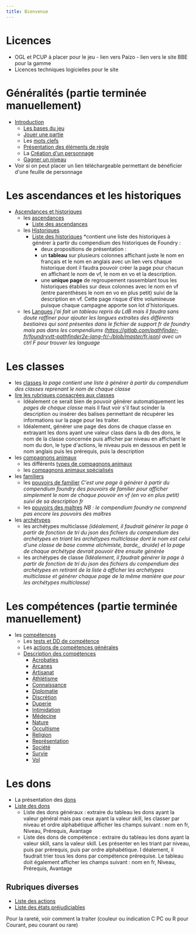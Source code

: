 ```yaml
---
title: Bienvenue
---
```

# Licences
- OGL et PCUP à placer pour le jeu - lien vers Paizo - lien vers le site BBE pour la gamme
- Licences techniques logicielles pour le site

# Généralités (partie terminée manuellement)
- [Introduction](generalites/introduction.md)
  - [Les bases du jeu](generalites/Bases-du-jeu.md)
  - [Jouer une partie](generalites/jouer-une-partie.md)
  - Les [mots clefs](generalites/mots-clefs.md)
  - [Présentation des éléments de règle](generalites/presentation-des-elements-de-regle.md)
  - La [Création d'un personnage](generalites/creation-d-un-personnage.md)
  - [Gagner un niveau](generalites/gagner-un-niveau.md)
- Voir si on peut placer un lien téléchargeable permettant de bénéficier d'une feuille de personnage

# Les ascendances et les historiques
- [Ascendances et historiques](ascendances-et-historiques/ascendances-et-historiques.md)
  - les [ascendances](ascendances-et-historiques/ascendances.md)
    - [Liste des ascendances](ascendances-et-historiques/liste-des-ascendances.md) 
  - les [Historiques](ascendances-et-historiques/historiques.md)
    - [Liste des historiques](ascendances-et-historiques/historiques.md) *contient une liste des historiques à générer à partir du compendium des historiques de Foundry :  
      - deux propositions de présentation : 
      - un **tableau** sur plusieurs colonnes affichant juste le nom en français et le nom en anglais avec un lien vers chaque historique dont il faudra pouvoir créer la page pour chacun en affichant le nom de vf, le nom en vo et la description.
      - une **unique page** de regroupement rassemblant tous les historiques établies sur deux colonnes avec le nom en vf (entre parenthèses le nom en vo en plus petit) suivi de la description en vf. Cette page risque d'être volumineuse puisque chaque campagne apporte son lot d'historiques.
  - les [Langues](ascendances-et-historiques/langues.md) *j'ai fait un tableau repris du LdB mais il faudra sans doute raffiner pour ajouter les langues extraites des différents bestiaires qui sont présentes dans le fichier de support fr de foundry mais pas dans les compendiums (https://gitlab.com/pathfinder-fr/foundryvtt-pathfinder2e-lang-fr/-/blob/master/fr.json) avec un ctrl F pour trouver les language*

# Les classes
- les [classes](classes/classes.md) *la page contient une liste à générer à partir du compendium des classes reprenant le nom de chaque classe*
- [lire les rubriques consacrées aux classes](classes/lire-les-classes.md)
    - Idéalement ce serait bien de pouvoir générer automatiquement les *pages de chaque classe* mais il faut voir s'il faut scinder la description ou insérer des balises permettant de récupérer les informations sur la page pour les traiter.
    - Idéalement, générer une page des dons de chaque classe en extrayant les dons ayant une valeur class dans la db des dons, le nom de la classe concernée puis afficher par niveau en affichant le nom du don, le type d'actions, le niveau puis en dessous en petit le nom anglais puis les prérequis, puis la description
- les [compagnons animaux](classes/compagnons-animaux.md)
  - les différents [types de compagnons animaux](classes/types-de-compagnons-animaux.md)
  - les [compagnons animaux spécialisés](classes/compagnons-animaux-specialises.md)
- les [familiers](classes/familiers.md)
  - les [pouvoirs de familier](classes/pouvoirs-de-familiers.md) *C'est une page à générer à partir du compendium foundry des pouvoirs de familier pour afficher simplement le nom de chaque pouvoir en vf (en vo en plus petit) suivi de sa description fr*
  - les [pouvoirs des maîtres](classes/pouvoirs-de-maitres.md) *NB : le compendium foundry ne comprend pas encore les pouvoirs des maîtres*
- les [archétypes](classes/archetypes.md)
  - les archétypes multiclasse *(idéalement, il faudrait générer la page à partir de fonction de tri du json des fichiers du compendium des archétypes en triant les archétypes multiclasse dont le nom est celui d'une classe de base comme alchimiste, barde,, druide) et la page de chaque archétype devrait pouvoir être ensuite générée*
  - les archétypes de classe *(Idéalement, il faudrait générer la page à partir de fonction de tri du json des fichiers du compendium des archétypes en retirant de la liste à afficher les archétypes multiclasse et générer chaque page de la même manière que pour les archétypes multiclasse)*

# Les compétences (partie terminée manuellement)
- les [compétences](competences/competences.md)
  - Les [tests et DD de compétence](competences/tests-et-DD-de-competence.md)
  - Les [actions de compétences générales](competences/actions-de-competences-generales.md)
  - [Description des compétences](competences/description-de-competences.md)
    - [Acrobaties](competences/acrobaties.md)
    - [Arcanes](competences/acrobaties.md)
    - [Artisanat](competences/artisanat.md)
    - [Athlétisme](competences/athlétisme.md)
    - [Connaissance](competences/connaissance.md)
    - [Diplomatie](competences/diplomatie.md)
    - [Discrétion](competences/discretion.md)
    - [Duperie](competences/duperie.md)
    - [Intimidation](competences/intimidation.md)
    - [Médecine](competences/medecine.md)
    - [Nature](competences/nature.md)
    - [Occultisme](competences/occultisme.md)
    - [Religion](competences/religion.md)
    - [Représentation](competences/representation.md)
    - [Société](competences/societe)
    - [Survie](competences/survie)
    - [Vol](competence/vol)

# Les dons
- La présentation des [dons](dons/presentation)
- [Liste des dons](dons/index.html)
  - Liste des dons généraux : extraire du tableau les dons ayant la valeur général mais pas ceux ayant la valeur skill, les classer par niveau et ordre alphabétique afficher les champs suivant : nom en fr, Niveau, Prérequis, Avantage
  - Liste des dons de compétence : extraire du tableau les dons ayant la valeur skill, sans la valeur skill. Les présenter en les triant par niveau, puis par prérequis, puis par ordre alphabétique. I déalement, il faudrait trier tous les dons par compétence prérequise. Le tableau doit également afficher les champs suivant : nom en fr, Niveau, Prérequis, Avantage


## Rubriques diverses
- [Liste des actions](actions/index.html)
- [Liste des états préjudiciables](etats/index.html)


Pour la rareté, voir comment la traiter (couleur ou indication C PC ou R pour Courant, peu courant ou rare)
